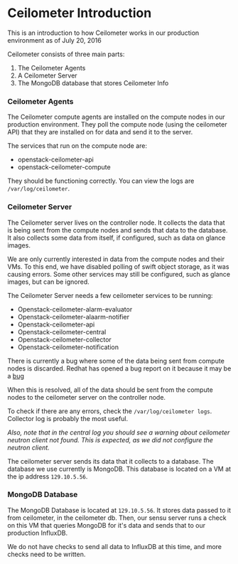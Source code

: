 # Ceilometer Introduction
This is an introduction to how Ceilometer works in our production environment as of July 20, 2016

Ceilometer consists of three main parts:
1. The Ceilometer Agents
2. A Ceilometer Server
3. The MongoDB database that stores Ceilometer Info

### Ceilometer Agents
The Ceilometer compute agents are installed on the compute nodes in our production environment. They poll the compute node (using the ceilometer API) that they are installed on for data and send it to the server. 

The services that run on the compute node are:
* openstack-ceilometer-api
* openstack-ceilometer-compute

They should be functioning correctly. You can view the logs are `/var/log/ceilometer`.

### Ceilometer Server
The Ceilometer server lives on the controller node. It collects the data that is being sent from the compute nodes and sends that data to the database. It also collects some data from itself, if configured, such as data on glance images. 

We are only currently interested in data from the compute nodes and their VMs. To this end, we have disabled polling of swift object storage, as it was causing errors. Some other services may still be configured, such as glance images, but can be ignored.

The Ceilometer Server needs a few ceilometer services to be running:
* Openstack-ceilometer-alarm-evaluator
* Openstack-ceilometer-alaarm-notifier
* Openstack-ceilometer-api
* Openstack-ceilometer-central
* Openstack-ceilometer-collector
* Openstack-ceilometer-notification

There is currently a bug where some of the data being sent from compute nodes is discarded. Redhat has opened a bug report on it because it may be a [bug](https://bugzilla.redhat.com/show_bug.cgi?id=1358005)

When this is resolved, all of the data should be sent from the compute nodes to the ceilometer server on the controller node.

To check if there are any errors, check the `/var/log/ceilometer logs`. Collector log is probably the most useful. 

*Also, note that in the central log you should see a warning about ceilometer neutron client not found. This is expected, as we did not configure the neutron client.*

The ceilometer server sends its data that it collects to a database. The database we use currently is MongoDB. This database is located on a VM at the ip address `129.10.5.56`.

### MongoDB Database
The MongoDB Database is located at `129.10.5.56`. It stores data passed to it from ceilometer, in the ceilometer db. Then, our sensu server runs a check on this VM that queries MongoDB for it's data and sends that to our production InfluxDB. 

We do not have checks to send all data to InfluxDB at this time, and more checks need to be written.

